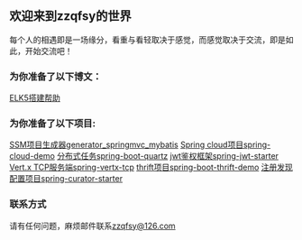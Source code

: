 ## 欢迎来到zzqfsy的世界
每个人的相遇即是一场缘分，看重与看轻取决于感觉，而感觉取决于交流，即是如此，开始交流吧！

### 为你准备了以下博文：
[ELK5搭建帮助](https://zzqfsy.github.io/2017/07/13/elk5-helper)

### 为你准备了以下项目:
[SSM项目生成器generator_springmvc_mybatis](https://github.com/zzqfsy/generator_springmvc_mybatis)
[Spring cloud项目spring-cloud-demo](https://github.com/zzqfsy/spring-cloud-demo)
[分布式任务spring-boot-quartz](https://github.com/zzqfsy/spring-boot-quartz)
[jwt鉴权框架spring-jwt-starter](https://github.com/zzqfsy/spring-jwt-starter)
[Vert.x TCP服务端spring-vertx-tcp](https://github.com/zzqfsy/spring-vertx-tcp)
[thrift项目spring-boot-thrift-demo](https://github.com/zzqfsy/spring-boot-thrift-demo)
[注册发现配置项目spring-curator-starter](https://github.com/zzqfsy/spring-curator-starter)


### 联系方式
请有任何问题，麻烦邮件联系<zzqfsy@126.com>
